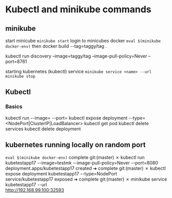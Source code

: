 # Kubectl and minikube commands
## minikube
start minicube
`minikube start`
login to minicubes docker
`eval $(minikube docker-env)`
then docker build --tag=taggy/tag .

kubectl run discovery –image=taggy/tag –image-pull-policy=Never –port=8761


starting kubernetes (kubectl) service
`minikube service <name> --url`
`minikube stop`


## Kubectl
### Basics
kubectl run <name> --image=<imagelocation> --port=<port>
kubectl expose deployment <name> --type=<NodePort|ClusterIP|LoadBalancer>
kubectl get pod
kubectl delete services <name>
kubectl delete deployment <name>

## kubernetes running locally on random port
`eval $(minikube docker-env)`
 complete git:(master) ✗ kubectl run kubetestapp17 --image=testmk --image-pull-policy=Never --port=8080
deployment.apps/kubetestapp17 created
➜  complete git:(master) ✗ kubectl expose deployment kubetestapp17 --type=NodePort                      
service/kubetestapp17 exposed
➜  complete git:(master) ✗ minikube service kubetestapp17 --url                                 
http://192.168.99.100:32593
